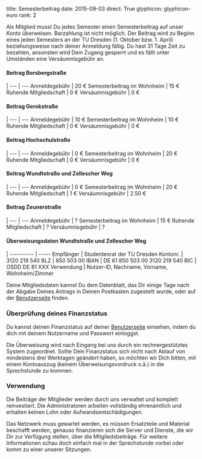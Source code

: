 title: Semesterbeitrag
date: 2015-09-03
direct: True
glyphicon: glyphicon-euro
rank: 2

Als Mitglied musst Du jedes Semester einen Semesterbeitrag auf unser Konto überweisen. Barzahlung ist nicht möglich.
Der Beitrag wird zu Beginn eines jeden Semesters an der TU Dresden (1. Oktober bzw.  1. April) beziehungsweise nach deiner Anmeldung fällig. Du hast 31 Tage Zeit zu bezahlen, ansonsten wird Dein Zugang gesperrt und es fällt unter Umständen eine Versäumnisgebühr an.

#### Beitrag Borsbergstraße
 |
--- | ---
Anmeldegebühr					| 20 €
Semesterbeitrag im Wohnheim			| 15 €
Ruhende Mitgliedschaft				| 0 €
Versäumnisgebühr				| 0 €

#### Beitrag Gerokstraße
 |
--- | ---
Anmeldegebühr					| 10 €
Semesterbeitrag im Wohnheim			| 10 €
Ruhende Mitgliedschaft				| 0 €
Versäumnisgebühr				| 0 €

#### Beitrag Hochschulstraße
 |
--- | ---
Anmeldegebühr					| 0 €
Semesterbeitrag im Wohnheim			| 20 €
Ruhende Mitgliedschaft				| 0 €
Versäumnisgebühr				| 0 €

#### Beitrag Wundtstraße und Zellescher Weg
 |
--- | ---
Anmeldegebühr					| 0 €
Semesterbeitrag im Wohnheim			| 20 €
Ruhende Mitgliedschaft				| 1 €
Versäumnisgebühr				| 2.50 €

#### Beitrag Zeunerstraße
 |
--- | ---
Anmeldegebühr					| ?
Semesterbeitrag im Wohnheim			| 15 €
Ruhende Mitgliedschaft				| ?
Versäumnisgebühr				| ?

#### Überweisungsdaten Wundtstraße und Zellescher Weg
 |
---------- | -----
Empfänger  | Studentenrat der TU Dresden
Kontonr.   | 3120 219 540
BLZ        | 850 503 00
IBAN       | DE 61 850 503 00 3120 219 540
BIC        | OSDD DE 81 XXX
Verwendung | Nutzer-ID, Nachname, Vorname, Wohnheim/Zimmer

Deine Mitgliedsdaten kannst Du dem Datenblatt, das Dir einige Tage nach der Abgabe Deines Antrags in Deinen Postkasten zugestellt wurde, oder auf der [Benutzerseite](../../usersuite) finden.

### Überprüfung deines Finanzstatus

Du kannst deinen Finanzstatus auf deiner [Benutzerseite](../../usersuite) einsehen, indem du dich mit deinem Nutzername und Passwort einloggst.

Die Überweisung wird nach Eingang bei uns durch ein rechnergestütztes System zugeordnet.
Sollte Dein Finanzstatus sich nicht nach Ablauf von mindestens drei Werktagen geändert haben, so möchten wir Dich bitten, mit einem Kontoauszug (keinem Überweisungsvordruck o.ä.) in die Sprechstunde zu kommen. 

### Verwendung

Die Beiträge der Mitglieder werden durch uns verwaltet und komplett reinvestiert. Die Administratoren arbeiten vollständig ehrenamtlich und erhalten keinen Lohn oder Aufwandsentschädigungen.

Das Netzwerk muss gewartet werden, es müssen Ersatzteile und Material beschafft werden, genauso finanzieren sich die Server und Dienste, die wir Dir zur Verfügung stellen, über die Mitgliedsbeiträge. Für weitere Informationen schau doch einfach mal in der Sprechstunde vorbei oder komm zu einer unserer Sitzungen.
